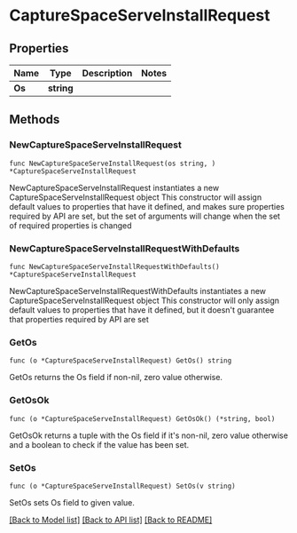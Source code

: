 # CaptureSpaceServeInstallRequest

## Properties

Name | Type | Description | Notes
------------ | ------------- | ------------- | -------------
**Os** | **string** |  | 

## Methods

### NewCaptureSpaceServeInstallRequest

`func NewCaptureSpaceServeInstallRequest(os string, ) *CaptureSpaceServeInstallRequest`

NewCaptureSpaceServeInstallRequest instantiates a new CaptureSpaceServeInstallRequest object
This constructor will assign default values to properties that have it defined,
and makes sure properties required by API are set, but the set of arguments
will change when the set of required properties is changed

### NewCaptureSpaceServeInstallRequestWithDefaults

`func NewCaptureSpaceServeInstallRequestWithDefaults() *CaptureSpaceServeInstallRequest`

NewCaptureSpaceServeInstallRequestWithDefaults instantiates a new CaptureSpaceServeInstallRequest object
This constructor will only assign default values to properties that have it defined,
but it doesn't guarantee that properties required by API are set

### GetOs

`func (o *CaptureSpaceServeInstallRequest) GetOs() string`

GetOs returns the Os field if non-nil, zero value otherwise.

### GetOsOk

`func (o *CaptureSpaceServeInstallRequest) GetOsOk() (*string, bool)`

GetOsOk returns a tuple with the Os field if it's non-nil, zero value otherwise
and a boolean to check if the value has been set.

### SetOs

`func (o *CaptureSpaceServeInstallRequest) SetOs(v string)`

SetOs sets Os field to given value.



[[Back to Model list]](../README.md#documentation-for-models) [[Back to API list]](../README.md#documentation-for-api-endpoints) [[Back to README]](../README.md)


